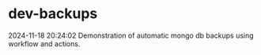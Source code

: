 # dev-backups
2024-11-18 20:24:02 Demonstration of automatic mongo db backups using workflow and actions.

